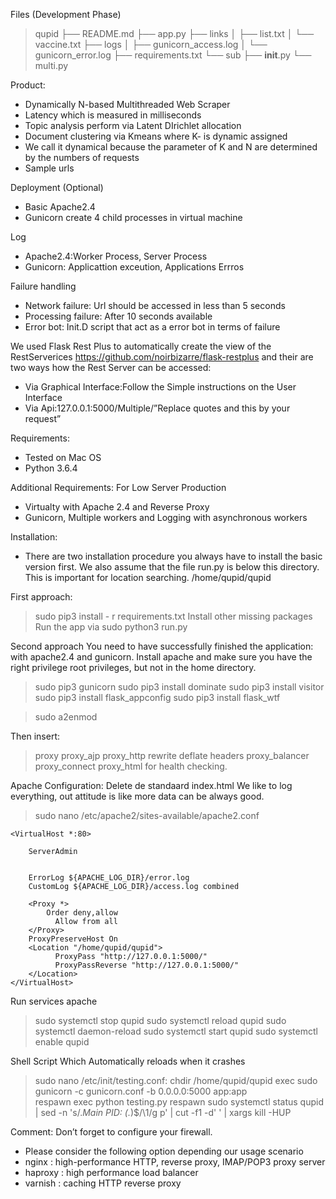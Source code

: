 Files (Development Phase)


>qupid
├── README.md
├── app.py
├── links
│   ├── list.txt
│   └── vaccine.txt
├── logs
│   ├── gunicorn_access.log
│   └── gunicorn_error.log
├── requirements.txt
└── sub
    ├── __init__.py
    └── multi.py




Product:
* Dynamically N-based Multithreaded Web Scraper
* Latency which is measured in milliseconds
* Topic analysis perform via Latent DIrichlet allocation
* Document clustering via Kmeans where K- is dynamic assigned
* We call it dynamical because the parameter of K and N are determined by the numbers of requests
* Sample urls

Deployment (Optional)
* Basic Apache2.4
* Gunicorn create 4 child processes in virtual machine

Log
* Apache2.4:Worker Process, Server Process
* Gunicorn: Applicattion exceution, Applications Errros

Failure handling
* Network failure: Url should be accessed in less than 5 seconds
* Processing failure: After 10 seconds available
* Error bot: Init.D script that act as a error bot in terms of failure


We used Flask Rest Plus to automatically create the view of the RestServerices https://github.com/noirbizarre/flask-restplus and their are two ways how the Rest Server can be accessed:
* Via Graphical Interface:Follow the Simple instructions on the User Interface
* Via Api:127.0.0.1:5000/Multiple/”Replace quotes and this by your request”

Requirements:
* Tested on Mac OS
* Python 3.6.4

Additional Requirements: For Low Server Production
* Virtualty with Apache 2.4 and Reverse Proxy
* Gunicorn, Multiple workers and Logging with asynchronous workers


Installation:
* There are two installation procedure you always have to install the basic version first. We also assume that the file run.py is below this directory. This is important for location searching. /home/qupid/qupid

First approach:
>sudo pip3 install - r requirements.txt
Install other missing packages
Run the app via sudo python3 run.py

Second approach
You need to have successfully finished the application:
with apache2.4 and gunicorn. 
Install apache and make sure you have the right privilege root privileges, but not in the home directory.
>sudo pip3 gunicorn
sudo pip3 install dominate
sudo pip3 install visitor
sudo pip3 install  flask_appconfig
sudo pip3 install flask_wtf

>sudo a2enmod

Then insert: 
>proxy proxy_ajp proxy_http rewrite deflate headers proxy_balancer proxy_connect proxy_html for health checking.

Apache Configuration:
Delete de standaard index.html
We like to log everything, out attitude is like more data can be always good.
>sudo nano /etc/apache2/sites-available/apache2.conf

    <VirtualHost *:80>
    
        ServerAdmin 
    
    
        ErrorLog ${APACHE_LOG_DIR}/error.log
        CustomLog ${APACHE_LOG_DIR}/access.log combined
    
        <Proxy *>
            Order deny,allow
              Allow from all
        </Proxy>
        ProxyPreserveHost On
        <Location "/home/qupid/qupid">
              ProxyPass "http://127.0.0.1:5000/"
              ProxyPassReverse "http://127.0.0.1:5000/"
        </Location>
    </VirtualHost>

Run services apache
>sudo systemctl stop qupid
sudo systemctl reload qupid
sudo systemctl daemon-reload
sudo systemctl start qupid
sudo systemctl enable qupid

Shell Script Which Automatically reloads when it crashes
>sudo nano  /etc/init/testing.conf:
chdir /home/qupid/qupid
exec sudo gunicorn -c gunicorn.conf -b 0.0.0.0:5000 app:app  
respawn
exec python testing.py respawn
sudo systemctl status qupid | sed -n 's/.*Main PID: \(.*\)$/\1/g p' | cut -f1 -d' ' | xargs kill -HUP

Comment:
Don’t forget to configure your firewall.
* Please consider the following option depending our usage scenario
* nginx : high-performance HTTP, reverse proxy, IMAP/POP3 proxy server
* haproxy : high performance load balancer
* varnish : caching HTTP reverse proxy



